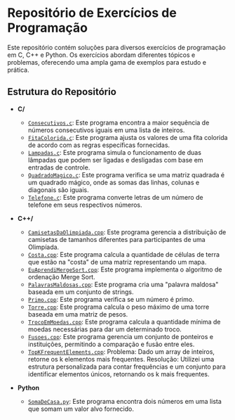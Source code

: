 # Repositório de Exercícios de Programação

Este repositório contém soluções para diversos exercícios de programação em C, C++ e Python. Os exercícios abordam diferentes tópicos e problemas, oferecendo uma ampla gama de exemplos para estudo e prática.

## Estrutura do Repositório

- **C/**
  - [`Consecutivos.c`](https://neps.academy/br/exercise/110): Este programa encontra a maior sequência de números consecutivos iguais em uma lista de inteiros.
  - [`FitaColorida.c`](https://neps.academy/br/exercise/49): Este programa ajusta os valores de uma fita colorida de acordo com as regras específicas fornecidas.
  - [`Lampadas.c`](https://neps.academy/br/exercise/52): Este programa simula o funcionamento de duas lâmpadas que podem ser ligadas e desligadas com base em entradas de controle.
  - [`QuadradoMagico.c`](https://neps.academy/br/exercise/236): Este programa verifica se uma matriz quadrada é um quadrado mágico, onde as somas das linhas, colunas e diagonais são iguais.
  - [`Telefone.c`](https://neps.academy/br/exercise/235): Este programa converte letras de um número de telefone em seus respectivos números.

- **C++/**
  - [`CamisetasDaOlimpiada.cpp`](https://neps.academy/br/exercise/980): Este programa gerencia a distribuição de camisetas de tamanhos diferentes para participantes de uma Olimpíada.
  - [`Costa.cpp`](https://neps.academy/br/exercise/329): Este programa calcula a quantidade de células de terra que estão na "costa" de uma matriz representando um mapa.
  - [`EuAprendiMergeSort.cpp`](https://neps.academy/br/exercise/287): Este programa implementa o algoritmo de ordenação Merge Sort.
  - [`PalavrasMaldosas.cpp`](https://neps.academy/br/exercise/2307): Este programa cria uma "palavra maldosa" baseada em um conjunto de strings.
  - [`Primo.cpp`](https://neps.academy/br/exercise/247): Este programa verifica se um número é primo.
  - [`Torre.cpp`](https://neps.academy/br/exercise/45): Este programa calcula o peso máximo de uma torre baseada em uma matriz de pesos.
  - [`TrocoEmMoedas.cpp`](https://neps.academy/br/exercise/143): Este programa calcula a quantidade mínima de moedas necessárias para dar um determinado troco.
  - [`Fusoes.cpp`](https://neps.academy/br/exercise/264): Este programa gerencia um conjunto de ponteiros e instituições, permitindo a comparação e fusão entre eles.
  - [`TopKFrequentElements.cpp`](https://leetcode.com/problems/top-k-frequent-elements/): Problema: Dado um array de inteiros, retorne os k elementos mais frequentes. Resolução: Utilizei uma estrutura personalizada para contar frequências e um conjunto para identificar elementos únicos, retornando os k mais frequentes.
- **Python**
  - [`SomaDeCasa.py`](https://neps.academy/br/exercise/255): Este programa encontra dois números em uma lista que somam um valor alvo fornecido.
